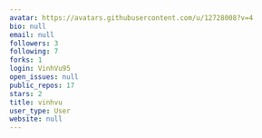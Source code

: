 ```yaml
---
avatar: https://avatars.githubusercontent.com/u/12728008?v=4
bio: null
email: null
followers: 3
following: 7
forks: 1
login: VinhVu95
open_issues: null
public_repos: 17
stars: 2
title: vinhvu
user_type: User
website: null
---
```

